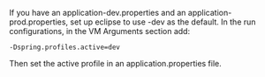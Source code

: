 If you have an application-dev.properties and an application-prod.properties, set up eclipse to use -dev as the default. 
In the run configurations, in the VM Arguments section add:
```
-Dspring.profiles.active=dev
```

Then set the active profile in an application.properties file. 